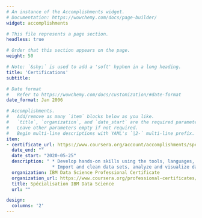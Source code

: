 ```yaml
---
# An instance of the Accomplishments widget.
# Documentation: https://wowchemy.com/docs/page-builder/
widget: accomplishments

# This file represents a page section.
headless: true

# Order that this section appears on the page.
weight: 50

# Note: `&shy;` is used to add a 'soft' hyphen in a long heading.
title: 'Certifications'
subtitle:

# Date format
#   Refer to https://wowchemy.com/docs/customization/#date-format
date_format: Jan 2006

# Accomplishments.
#   Add/remove as many `item` blocks below as you like.
#   `title`, `organization`, and `date_start` are the required parameters.
#   Leave other parameters empty if not required.
#   Begin multi-line descriptions with YAML's `|2-` multi-line prefix.
item:
- certificate_url: https://www.coursera.org/account/accomplishments/specialization/certificate/RHE2AWEUHQCA
  date_end: ""
  date_start: "2020-05-25"
  description: " * Develop hands-on skills using the tools, languages, and libraries used by professional data scientists
                 * Import and clean data sets, analyze and visualize data, and build and evaluate machine learning models and pipelines using Python"
  organization: IBM Data Science Professional Certificate
  organization_url: https://www.coursera.org/professional-certificates/ibm-data-science
  title: Spécialisation IBM Data Science
  url: ""

design:
  columns: '2' 
---
```

